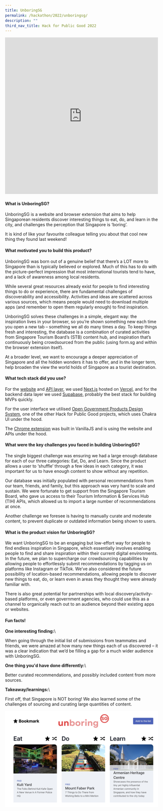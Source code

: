 ```yaml
---
title: UnboringSG
permalink: /hackathon/2022/unboringsg/
description: ""
third_nav_title: Hack for Public Good 2022
---
```



<iframe allowfullscreen="true" height="515" width="100%" frameborder="0" src="https://docs.google.com/presentation/d/e/2PACX-1vRRBLBCQGdFGur9KOyiDnsj9phdGPRe34UK_7YRwuTc35UdFEM6ysSin24QBqtlMWxRySZGllBPEY6_/embed?start=false&loop=false&delayms=3000" ></iframe>

#### What is UnboringSG?
UnboringSG is a website and browser extension that aims to help Singaporean residents discover interesting things to eat, do, and learn in the city, and challenges the perception that Singapore is ‘boring’.

It is kind of like your favourite colleague telling you about that cool new thing they found last weekend!

#### What motivated you to build this product?
UnboringSG was born out of a genuine belief that there’s a LOT more to Singapore than is typically believed or explored. Much of this has to do with the picture-perfect impression that most international tourists tend to have, and a lack of awareness among local residents.

While several great resources already exist for people to find interesting things to do or experience, there are fundamental challenges of discoverability and accessibility. Activities and ideas are scattered across various sources, which means people would need to download multiple apps (and remember to open them regularly enough) to find inspiration.

UnboringSG solves these challenges in a simple, elegant way: the inspiration lives in your browser, so you’re shown something new each time you open a new tab – something we all do many times a day. To keep things fresh and interesting, the database is a combination of curated activities from Singapore Tourism Board’s (STB) content hub, and inspiration that’s continuously being crowdsourced from the public (using form.sg and within the browser extension itself).

At a broader level, we want to encourage a deeper appreciation of Singapore and all the hidden wonders it has to offer, and in the longer term, help broaden the view the world holds of Singapore as a tourist destination.

#### What tech stack did you use?

For the [website](https://github.com/thorwebdev/unboring.sg/tree/main/website) and [API layer](https://github.com/thorwebdev/unboring.sg/tree/main/website/pages/api), we used [Next.js](https://nextjs.org/) hosted on [Vercel](https://vercel.com/home), and for the backend data layer we used [Supabase](https://supabase.com/), probably the best stack for building MVPs quickly.

For the user interface we utilised [Open Government Products Design System](https://github.com/opengovsg/design-system), one of the other Hack for Public Good projects, which uses Chakra UI under the hood.

The [Chrome extension](https://github.com/thorwebdev/unboring.sg/tree/main/chrome_extension) was built in VanillaJS and is using the website and APIs under the hood.

#### What were the key challenges you faced in building UnboringSG? 

The single biggest challenge was ensuring we had a large enough database for each of our three categories: Eat, Do, and Learn. Since the product allows a user to ‘shuffle’ through a few ideas in each category, it was important for us to have enough content to show without any repetition.

Our database was initially populated with personal recommendations from our team, friends, and family, but this approach was very hard to scale and sustain. We were fortunate to get support from the Singapore Tourism Board, who gave us access to their Tourism Information & Services Hub (TIH) APIs, which allowed us to import a large number of recommendations at once. 

Another challenge we foresee is having to manually curate and moderate content, to prevent duplicate or outdated information being shown to users.

#### What is the product vision for UnboringSG? 
We want UnboringSG to be an engaging but low-effort way for people to find endless inspiration in Singapore, which essentially involves enabling people to find and share inspiration within their current digital environments. In the future, we plan to supercharge our crowdsourcing capabilities by allowing people to effortlessly submit recommendations by tagging us on platforms like Instagram or TikTok. We’ve also considered the future possibility of location-based recommendations, allowing people to discover new things to eat, do, or learn even in areas they thought they were already familiar with.

There is also great potential for partnerships with local discovery/activity-based platforms, or even government agencies, who could use this as a channel to organically reach out to an audience beyond their existing apps or websites.

#### Fun facts!
**One interesting finding:**\\

When going through the initial list of submissions from teammates and friends, we were amazed at how many new things each of us discovered – it was a clear indication that we’d be filling a gap for a much wider audience with UnboringSG.

**One thing you'd have done differently:**\\

Better curated recommendations, and possibly included content from more sources.

**Takeaway/learnings:**\\

First off, that Singapore is NOT boring! We also learned some of the challenges of sourcing and curating large quantities of content.

![UnboringSG product demo image](/images/unboringsg-snapshot.jpg)